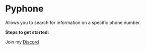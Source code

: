 # Pyphone
Allows you to search for information on a specific phone number.

**Steps to get started:**

Join my [Discord](https://discord.gg/d7m5zUQrd8)
